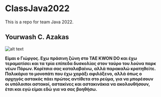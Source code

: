 # ClassJava2022
 This is a repo for team Java 2022.
## Yourwash C. Azakas
![alt text](C:\Users\georg\Documents\GitHub\ClassJava2022\img\Geo.jpg)

**Είμαι ο Γιώργος. Εχω πράσινη ζώνη στο TAE KWON DO και έχω τεραματίσει και τα τρία επίπεδα δυσκολίας στον ταύρο του λούνα παρκ νέων Πόρων. Κορίτσια σας καταλαβαίνω, αλλά παρακαλώ κρατηθείτε. Παλικάρια το μονοπάτι που έχω χαράξι αφιλόξενο, αλλά όπως ο αρχηγός αστακός πάει πρώτος αντίθετα στο ρεύμα, για να μπορέσουν οι υπόλοιποι αστακοί, αστακίνες και αστακινάκια να ακολουθήσουν, έτσι και εγώ είμαι εδώ για να σας βοηθήσω.**